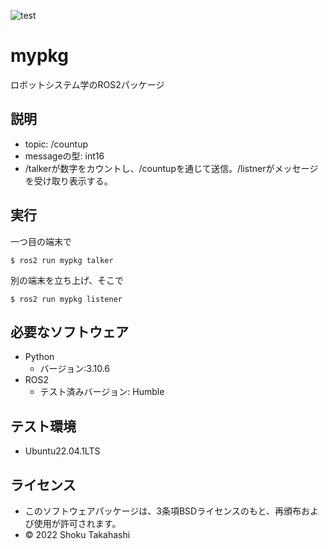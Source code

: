 ![test](https://github.com/s21c1072/mypkg/actions/workflows/test.yml/badge.svg)
# mypkg
ロボットシステム学のROS2パッケージ  

## 説明
* topic: /countup
* messageの型: int16
* /talkerが数字をカウントし、/countupを通じて送信。/listnerがメッセージを受け取り表示する。
## 実行
一つ目の端末で
```
$ ros2 run mypkg talker
```
別の端末を立ち上げ、そこで
```
$ ros2 run mypkg listener
```

## 必要なソフトウェア
* Python
  * バージョン:3.10.6   
* ROS2
  * テスト済みバージョン: Humble

## テスト環境
* Ubuntu22.04.1LTS

## ライセンス
 * このソフトウェアパッケージは、3条項BSDライセンスのもと、再頒布および使用が許可されます。
  * © 2022 Shoku Takahashi

